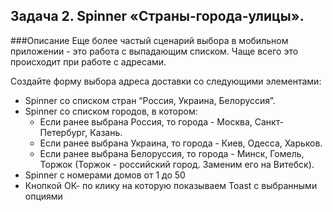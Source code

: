 ## Задача 2. Spinner «Страны-города-улицы».
###Описание
Еще более частый сценарий выбора в мобильном приложении - это работа с выпадающим списком. Чаще всего это происходит при работе с адресами.

Создайте форму выбора адреса доставки со следующими элементами:
- Spinner со списком стран “Россия, Украина, Белоруссия”.
- Spinner со списком городов, в котором:
    - Если ранее выбрана Россия, то города - Москва, Санкт-Петербург, Казань.
    - Если ранее выбрана Украина, то города - Киев, Одесса, Харьков.
    - Если ранее выбрана Белоруссия, то города - Минск, Гомель, Торжок (Торжок - российский город. Заменим его на Витебск).
- Spinner с номерами домов от 1 до 50
- Кнопкой ОК- по клику на которую показываем Toast с выбранными опциями